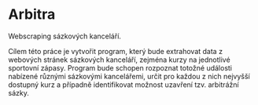 # Arbitra
Webscraping sázkových kanceláří.

Cílem této práce je vytvořit program, který bude extrahovat data z webových stránek sázkových kanceláří, zejména kurzy na jednotlivé sportovní zápasy. Program bude schopen rozpoznat totožné události nabízené různými sázkovými kancelářemi, určit pro každou z nich nejvyšší dostupný kurz a případně identifikovat možnost uzavření tzv. arbitrážní sázky.
